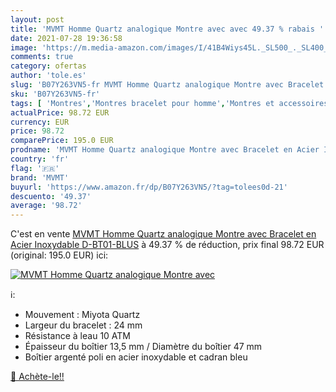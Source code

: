 ```yaml
---
layout: post
title: 'MVMT Homme Quartz analogique Montre avec avec 49.37 % rabais '
date: 2021-07-28 19:36:58
image: 'https://m.media-amazon.com/images/I/41B4Wiys45L._SL500_._SL400_.jpg'
comments: true
category: ofertas
author: 'tole.es'
slug: 'B07Y263VN5-fr MVMT Homme Quartz analogique Montre avec Bracelet en Acier...'
sku: 'B07Y263VN5-fr'
tags: [ 'Montres','Montres bracelet pour homme','Montres et accessoires','Montres homme','mvmt', ]
actualPrice: 98.72 EUR
currency: EUR
price: 98.72
comparePrice: 195.0 EUR
prodname: 'MVMT Homme Quartz analogique Montre avec Bracelet en Acier Inoxydable D-BT01-BLUS'
country: 'fr'
flag: '🇫🇷'
brand: 'MVMT'
buyurl: 'https://www.amazon.fr/dp/B07Y263VN5/?tag=tolees0d-21'
descuento: '49.37'
average: '98.72'
---
```


C'est en vente [MVMT Homme Quartz analogique Montre avec Bracelet en Acier Inoxydable D-BT01-BLUS](https://www.amazon.fr/dp/B07Y263VN5/?tag=tolees0d-21)  à  49.37 % de réduction, prix final  98.72 EUR (original: 195.0 EUR) ici:

[![MVMT Homme Quartz analogique Montre avec](https://m.media-amazon.com/images/I/41B4Wiys45L._SL500_._SL400_.jpg)](https://www.amazon.fr/dp/B07Y263VN5/?tag=tolees0d-21)

ℹ️:

- Mouvement : Miyota Quartz
- Largeur du bracelet : 24 mm
- Résistance à leau 10 ATM
- Épaisseur du boîtier 13,5 mm / Diamètre du boîtier 47 mm
- Boîtier argenté poli en acier inoxydable et cadran bleu

[🛒 Achète-le!!](https://www.amazon.fr/dp/B07Y263VN5/?tag=tolees0d-21)
